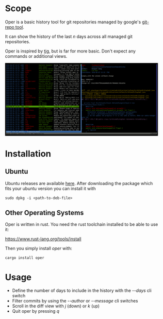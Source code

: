 # Scope
Oper is a basic history tool for git repositories managed by google's [git-repo tool](https://source.android.com/setup/develop/repo).

It can show the history of the last _n_ days across all managed git repositories.

Oper is inspired by [tig](https://jonas.github.io/tig/), but is far for more basic. Don't expect any commands or additional views.

![Screenshot](./screenshot.png)

# Installation

## Ubuntu

Ubuntu releases are available [here](https://github.com/elektronenhirn/oper/releases/latest). After downloading the package which fits your ubuntu version you can install it with 

```
sudo dpkg -i <path-to-deb-file>
```

## Other Operating Systems

Oper is written in rust. You need the rust toolchain installed to be able to use it:

https://www.rust-lang.org/tools/install

Then you simply install _oper_ with:

```
cargo install oper
```

# Usage

- Define the number of days to include in the history with the _--days_ cli switch
- Filter commits by using the _--author_ or _--message_ cli switches
- Scroll in the diff view with _j_ (down) or _k_ (up)
- Quit oper by pressing _q_
